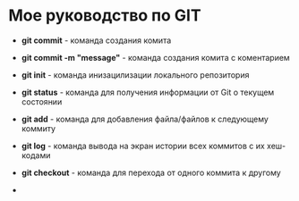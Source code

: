# Мое руководство по GIT

+ **git commit** - команда создания комита

+ **git commit -m "message"** - команда создания комита с коментарием 

+ **git init** - команда инизацилизации локального репозитория

+ **git status** - команда для получения информации от Git о текущем состоянии

+ **git add** - команда для добавления файла/файлов к следующему коммиту

+ **git log** - команда вывода на экран истории всех коммитов с их хеш-кодами

+ **git checkout** - команда для перехода от одного коммита к другому

+ 